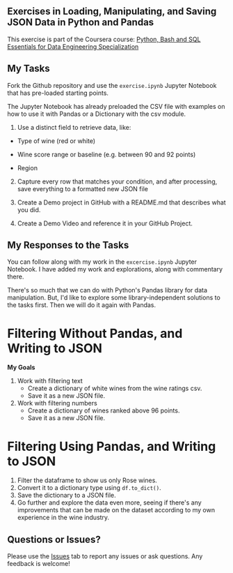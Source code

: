 ## Exercises in Loading, Manipulating, and Saving JSON Data in Python and Pandas ##

This exercise is part of the Coursera course: [Python, Bash and SQL Essentials for Data Engineering Specialization](https://www.coursera.org/specializations/python-bash-sql-data-engineering-duke)

## My Tasks ## 
Fork the Github repository and use the `exercise.ipynb` Jupyter Notebook that has pre-loaded starting points.

The Jupyter Notebook has already preloaded the CSV file with examples on how to use it with Pandas or a Dictionary with the csv module.

1. Use a distinct field to retrieve data, like:

- Type of wine (red or white)

- Wine score range or baseline (e.g. between 90 and 92 points)

- Region

2. Capture every row that matches your condition, and after processing, save everything to a formatted new JSON file

3. Create a Demo project in GitHub with a README.md that describes what you did.

4. Create a Demo Video and reference it in your GitHub Project.

## My Responses to the Tasks ##

You can follow along with my work in the `excercise.ipynb` Jupyter Notebook.
I have added my work and explorations, along with commentary there. 


There's so much that we can do with Python's Pandas library for data manipulation. But, I'd like to explore some library-independent solutions to the tasks first. Then we will do it again with Pandas.

# Filtering Without Pandas, and Writing to JSON #

**My Goals**
1. Work with filtering text 
    - Create a dictionary of white wines from the wine ratings csv. 
    - Save it as a new JSON file.
2. Work with filtering numbers
    - Create a dictionary of wines ranked above 96 points. 
    - Save it as a new JSON file.

# Filtering Using Pandas, and Writing to JSON #

1. Filter the dataframe to show us only Rose wines. 
2. Convert it to a dictionary type using `df.to_dict()`.
3. Save the dictionary to a JSON file.
4. Go further and explore the data even more, seeing if there's any improvements that can be made on the dataset according to my own experience in the wine industry.

## Questions or Issues?
Please use the [Issues](/../../issues) tab to report any issues or ask questions. Any feedback is welcome!
